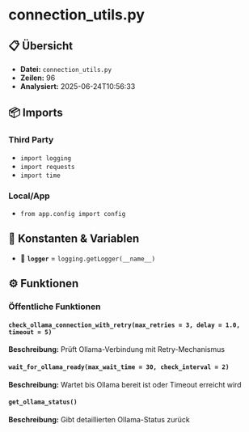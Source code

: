 # connection_utils.py

## 📋 Übersicht

- **Datei:** `connection_utils.py`
- **Zeilen:** 96
- **Analysiert:** 2025-06-24T10:56:33

## 📦 Imports

### Third Party
- `import logging`
- `import requests`
- `import time`

### Local/App
- `from app.config import config`

## 🔧 Konstanten & Variablen

- 📝 **`logger`** = `logging.getLogger(__name__)`

## ⚙️ Funktionen

### Öffentliche Funktionen

#### `check_ollama_connection_with_retry(max_retries = 3, delay = 1.0, timeout = 5)`

**Beschreibung:** Prüft Ollama-Verbindung mit Retry-Mechanismus

#### `wait_for_ollama_ready(max_wait_time = 30, check_interval = 2)`

**Beschreibung:** Wartet bis Ollama bereit ist oder Timeout erreicht wird

#### `get_ollama_status()`

**Beschreibung:** Gibt detaillierten Ollama-Status zurück
